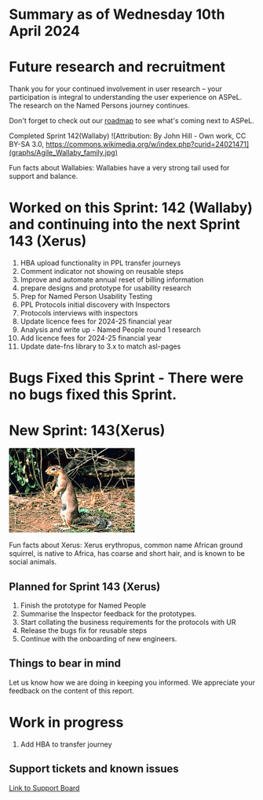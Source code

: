 # Summary as of Wednesday 10th April 2024



# Future research and recruitment 

Thank you for your continued involvement in user research – your participation is integral to understanding the user experience on ASPeL. The research on the Named Persons journey continues.  
 


Don't forget to check out our [roadmap](https://roadmap.prodpad.com/937455be-8d08-11ed-aa53-2a7db0eb1d9c) to see what's coming next to ASPeL.




Completed Sprint 142(Wallaby)
![Attribution: By John Hill - Own work, CC BY-SA 3.0, https://commons.wikimedia.org/w/index.php?curid=24021471](graphs/Agile_Wallaby_family.jpg)




Fun facts about Wallabies: Wallabies have a very strong tail used for support and balance.
# Worked on this Sprint: 142 (Wallaby) and continuing into the next Sprint 143 (Xerus)

1) HBA upload functionality in PPL transfer journeys
2) Comment indicator not showing on reusable steps 
3) Improve and automate annual reset of billing information
4) prepare designs and prototype for usability research
5) Prep for Named Person Usability Testing
6) PPL Protocols initial discovery with Inspectors
7) Protocols interviews with inspectors
8) Update licence fees for 2024-25 financial year
9) Analysis and write up - Named People round 1 research
10) Add licence fees for 2024-25 financial year
11) Update date-fns library to 3.x to match asl-pages




# Bugs Fixed this Sprint - There were no bugs fixed this Sprint.




# New Sprint: 143(Xerus)





![Gary M. Stolz, Public domain, via Wikimedia Commons](graphs/Xerus_rutilus.jpg)





Fun facts about Xerus: Xerus erythropus, common name African ground squirrel, is native to Africa, has coarse and short hair, and is known to be social animals.




 

## Planned for Sprint 143 (Xerus)
1) Finish the prototype for Named People
2) Summarise the Inspector feedback for the prototypes.
3) Start collating the business requirements for the protocols with UR
4) Release the bugs fix for reusable steps
5) Continue with the onboarding of new engineers.

   


## Things to bear in mind
Let us know how we are doing in keeping you informed. We appreciate your feedback on the content of this report.

# Work in progress
1) Add HBA to transfer journey
   
 
   
## Support tickets and known issues
[Link to Support Board](https://collaboration.homeoffice.gov.uk/jira/secure/RapidBoard.jspa?rapidView=1717)



